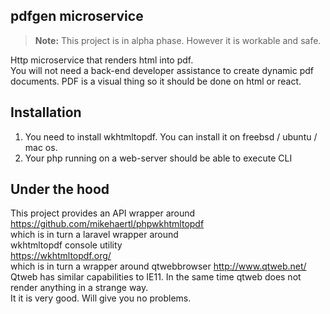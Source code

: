 ## pdfgen microservice
> **Note:** This project is in alpha phase. However it is workable and safe.

Http microservice that renders html into pdf.  
You will not need a back-end developer assistance to create dynamic pdf documents.
PDF is a visual thing so it should be done on html or react.


## Installation
1. You need to install wkhtmltopdf.
You can install it on freebsd / ubuntu / mac os.
2. Your php running on a web-server should be able to execute CLI


## Under the hood
This project provides an API wrapper around  
https://github.com/mikehaertl/phpwkhtmltopdf  
which is in turn a laravel wrapper around  
wkhtmltopdf console utility  
https://wkhtmltopdf.org/  
which is in turn a wrapper around qtwebbrowser
http://www.qtweb.net/  
Qtweb has similar capabilities to IE11. In the same time qtweb does not render anything in a strange way.  
It it is very good. Will give you no problems.